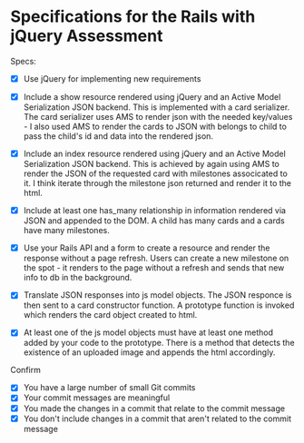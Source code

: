 # Specifications for the Rails with jQuery Assessment

Specs:
- [x] Use jQuery for implementing new requirements

- [x] Include a show resource rendered using jQuery and an Active Model Serialization JSON backend.
This is implemented with a card serializer. The card serializer uses AMS to render json with the needed key/values - I also used AMS to render the cards to JSON with belongs to child to pass the child's id and data into the rendered json.

- [x] Include an index resource rendered using jQuery and an Active Model Serialization JSON backend.
This is achieved by again using AMS to render the JSON of the requested card with milestones associcated to it. I think iterate through the milestone json returned and render it to the html. 

- [x] Include at least one has_many relationship in information rendered via JSON and appended to the DOM.
A child has many cards and a cards have many milestones.

- [x] Use your Rails API and a form to create a resource and render the response without a page refresh.
Users can create a new milestone on the spot - it renders to the page without a refresh and sends that new info to db in the background.

- [x] Translate JSON responses into js model objects.
The JSON responce is then sent to a card constructor function. A prototype function is invoked which renders the card object created to html.

- [x] At least one of the js model objects must have at least one method added by your code to the prototype.
There is a method that detects the existence of an uploaded image and appends the html accordingly. 

Confirm
- [x] You have a large number of small Git commits
- [x] Your commit messages are meaningful
- [x] You made the changes in a commit that relate to the commit message
- [x] You don't include changes in a commit that aren't related to the commit message

